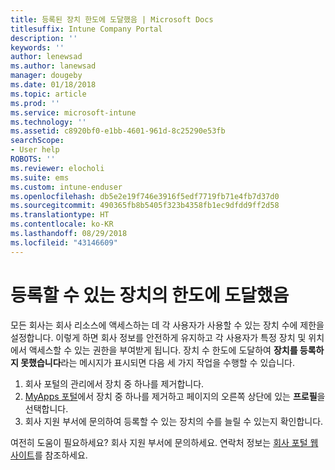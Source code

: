 ```yaml
---
title: 등록된 장치 한도에 도달했음 | Microsoft Docs
titlesuffix: Intune Company Portal
description: ''
keywords: ''
author: lenewsad
ms.author: lanewsad
manager: dougeby
ms.date: 01/18/2018
ms.topic: article
ms.prod: ''
ms.service: microsoft-intune
ms.technology: ''
ms.assetid: c8920bf0-e1bb-4601-961d-8c25290e53fb
searchScope:
- User help
ROBOTS: ''
ms.reviewer: elocholi
ms.suite: ems
ms.custom: intune-enduser
ms.openlocfilehash: db5e2e19f746e3916f5edf7719fb71e4fb7d37d0
ms.sourcegitcommit: 490365fb8b5405f323b4358fb1ec9dfdd9ff2d58
ms.translationtype: HT
ms.contentlocale: ko-KR
ms.lasthandoff: 08/29/2018
ms.locfileid: "43146609"
---
```

# <a name="the-limit-of-devices-you-can-register-has-been-reached"></a>등록할 수 있는 장치의 한도에 도달했음

모든 회사는 회사 리소스에 액세스하는 데 각 사용자가 사용할 수 있는 장치 수에 제한을 설정합니다. 이렇게 하면 회사 정보를 안전하게 유지하고 각 사용자가 특정 장치 및 위치에서 액세스할 수 있는 권한을 부여받게 됩니다. 장치 수 한도에 도달하여 **장치를 등록하지 못했습니다**라는 메시지가 표시되면 다음 세 가지 작업을 수행할 수 있습니다.

1. 회사 포털의 관리에서 장치 중 하나를 제거합니다. 
2. [MyApps 포털](https://myapps.microsoft.com)에서 장치 중 하나를 제거하고 페이지의 오른쪽 상단에 있는 **프로필**을 선택합니다. 
3. 회사 지원 부서에 문의하여 등록할 수 있는 장치의 수를 늘릴 수 있는지 확인합니다.

여전히 도움이 필요하세요? 회사 지원 부서에 문의하세요. 연락처 정보는 [회사 포털 웹 사이트](https://go.microsoft.com/fwlink/?linkid=2010980)를 참조하세요.
